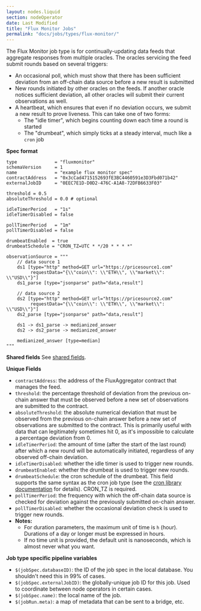 ```yaml
---
layout: nodes.liquid
section: nodeOperator
date: Last Modified
title: "Flux Monitor Jobs"
permalink: "docs/jobs/types/flux-monitor/"
---
```


The Flux Monitor job type is for continually-updating data feeds that aggregate responses from multiple oracles. The oracles servicing the feed submit rounds based on several triggers:

- An occasional poll, which must show that there has been sufficient deviation from an off-chain data source before a new result is submitted
- New rounds initiated by other oracles on the feeds. If another oracle notices sufficient deviation, all other oracles will submit their current observations as well.
- A heartbeat, which ensures that even if no deviation occurs, we submit a new result to prove liveness. This can take one of two forms:
    - The "idle timer", which begins counting down each time a round is started
    - The "drumbeat", which simply ticks at a steady interval, much like a `cron` job

**Spec format**

```jpv2
type              = "fluxmonitor"
schemaVersion     = 1
name              = "example flux monitor spec"
contractAddress   = "0x3cCad4715152693fE3BC4460591e3D3Fbd071b42"
externalJobID     = "0EEC7E1D-D0D2-476C-A1A8-72DFB6633F03"

threshold = 0.5
absoluteThreshold = 0.0 # optional

idleTimerPeriod   = "1s"
idleTimerDisabled = false

pollTimerPeriod   = "1m"
pollTimerDisabled = false

drumbeatEnabled  = true
drumbeatSchedule = "CRON_TZ=UTC * */20 * * * *"

observationSource = """
    // data source 1
    ds1 [type="http" method=GET url="https://pricesource1.com"
         requestData="{\\"coin\\": \\"ETH\\", \\"market\\": \\"USD\\"}"]
    ds1_parse [type="jsonparse" path="data,result"]

    // data source 2
    ds2 [type="http" method=GET url="https://pricesource2.com"
         requestData="{\\"coin\\": \\"ETH\\", \\"market\\": \\"USD\\"}"]
    ds2_parse [type="jsonparse" path="data,result"]

    ds1 -> ds1_parse -> medianized_answer
    ds2 -> ds2_parse -> medianized_answer

    medianized_answer [type=median]
"""
```

**Shared fields**
See [shared fields](/docs/jobs/#shared-fields).

**Unique Fields**

- `contractAddress`: the address of the FluxAggregator contract that manages the feed.
- `threshold`: the percentage threshold of deviation from the previous on-chain answer that must be observed before a new set of observations are submitted to the contract.
- `absoluteThreshold`: the absolute numerical deviation that must be observed from the previous on-chain answer before a new set of observations are submitted to the contract. This is primarily useful with data that can legitimately sometimes hit 0, as it's impossible to calculate a percentage deviation from 0.
- `idleTimerPeriod`: the amount of time (after the start of the last round) after which a new round will be automatically initiated, regardless of any observed off-chain deviation.
- `idleTimerDisabled`: whether the idle timer is used to trigger new rounds.
- `drumbeatEnabled`: whether the drumbeat is used to trigger new rounds.
- `drumbeatSchedule`: the cron schedule of the drumbeat. This field supports the same syntax as the cron job type (see the [cron library documentation](https://pkg.go.dev/github.com/robfig/cron?utm_source=godoc) for details). CRON_TZ is required.
- `pollTimerPeriod`: the frequency with which the off-chain data source is checked for deviation against the previously submitted on-chain answer.
- `pollTimerDisabled`: whether the occasional deviation check is used to trigger new rounds.
- **Notes:**
    - For duration parameters, the maximum unit of time is `h` (hour). Durations of a day or longer must be expressed in hours.
    - If no time unit is provided, the default unit is nanoseconds, which is almost never what you want.

**Job type specific pipeline variables**

- `$(jobSpec.databaseID)`: the ID of the job spec in the local database. You shouldn't need this in 99% of cases.
- `$(jobSpec.externalJobID)`: the globally-unique job ID for this job. Used to coordinate between node operators in certain cases.
- `$(jobSpec.name)`: the local name of the job.
- `$(jobRun.meta)`: a map of metadata that can be sent to a bridge, etc.
